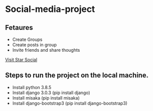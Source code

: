 # Social-media-project

## Fetaures
- Create Groups
- Create posts in group
- Invite friends and share thoughts

[Visit Star Social](http://amritpalsingh.pythonanywhere.com/)


## Steps to run the project on the local machine.
- Install python 3.8.5
- Install django 3.0.3 (pip install django)
- Install misaka (pip install misaka)
- Install django-bootstrap3 (pip install django-bootstrap3) 
